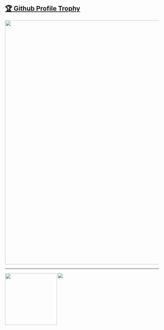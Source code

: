 <a href="https://github.com/ryo-ma/github-profile-trophy"><h2>🏆 Github Profile Trophy</h2></a>
<a href="https://github.com/ryo-ma/github-profile-trophy">
  <img width=800 src="https://github-profile-trophy.vercel.app/?username=bigmuramura&column=8&theme=gruvbox&no-frame=true"/>
</a>

---

<div>
  <img height="170" align="left" src="https://github-readme-stats.vercel.app/api?username=bigmuramura&count_private=true&include_all_commits=true" />
  <img src="https://github-readme-stats.vercel.app/api/top-langs/?username=bigmuramura&layout=compact" />
</div>
